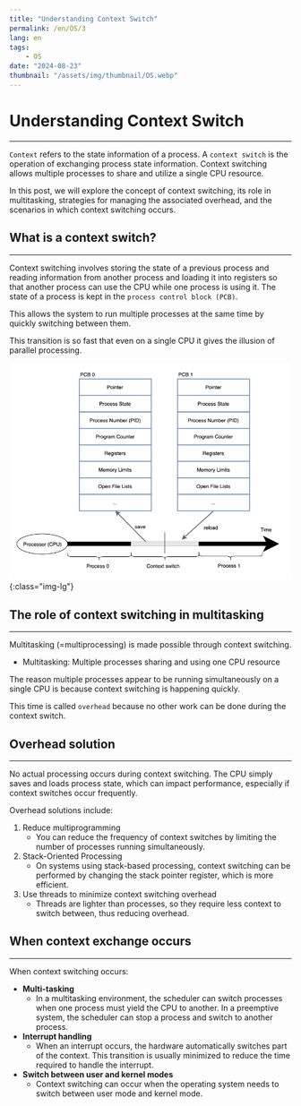 ```yaml
---
title: "Understanding Context Switch"
permalink: /en/OS/3
lang: en
tags:
    - OS
date: "2024-08-23"
thumbnail: "/assets/img/thumbnail/OS.webp"
---
```


# Understanding Context Switch
---

`Context` refers to the state information of a process.
A `context switch` is the operation of exchanging process state information.
Context switching allows multiple processes to share and utilize a single CPU resource.

In this post, we will explore the concept of context switching, its role in multitasking, strategies for managing the associated overhead, and the scenarios in which context switching occurs.

## What is a context switch?
---

Context switching involves storing the state of a previous process and reading information from another process and loading it into registers so that another process can use the CPU while one process is using it.
The state of a process is kept in the `process control block (PCB)`.

This allows the system to run multiple processes at the same time by quickly switching between them.

This transition is so fast that even on a single CPU it gives the illusion of parallel processing.

![Context switch](/assets/img/posts/OS/3/1.webp "Context switch"){:class="img-lg"}

## The role of context switching in multitasking
---

Multitasking (=multiprocessing) is made possible through context switching.
- Multitasking: Multiple processes sharing and using one CPU resource

The reason multiple processes appear to be running simultaneously on a single CPU is because context switching is happening quickly.

This time is called `overhead` because no other work can be done during the context switch.

## Overhead solution
---

No actual processing occurs during context switching. 
The CPU simply saves and loads process state, which can impact performance, especially if context switches occur frequently.

Overhead solutions include:
1. Reduce multiprogramming
    - You can reduce the frequency of context switches by limiting the number of processes running simultaneously.
2. Stack-Oriented Processing
    - On systems using stack-based processing, context switching can be performed by changing the stack pointer register, which is more efficient.
3. Use threads to minimize context switching overhead
    - Threads are lighter than processes, so they require less context to switch between, thus reducing overhead.

## When context exchange occurs
---

When context switching occurs:
- **Multi-tasking** 
    - In a multitasking environment, the scheduler can switch processes when one process must yield the CPU to another. In a preemptive system, the scheduler can stop a process and switch to another process.
- **Interrupt handling**
    - When an interrupt occurs, the hardware automatically switches part of the context. This transition is usually minimized to reduce the time required to handle the interrupt.
- **Switch between user and kernel modes**
    - Context switching can occur when the operating system needs to switch between user mode and kernel mode.
